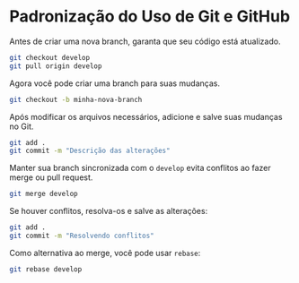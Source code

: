 # Padronização do Uso de Git e GitHub


Antes de criar uma nova branch, garanta que seu código está atualizado.
```sh
git checkout develop
git pull origin develop
```

Agora você pode criar uma branch para suas mudanças.
```sh
git checkout -b minha-nova-branch
```

Após modificar os arquivos necessários, adicione e salve suas mudanças no Git.
```sh
git add .
git commit -m "Descrição das alterações"
```

Manter sua branch sincronizada com o `develop` evita conflitos ao fazer merge ou pull request.
```sh
git merge develop
```
Se houver conflitos, resolva-os e salve as alterações:
```sh
git add .
git commit -m "Resolvendo conflitos"
```
Como alternativa ao merge, você pode usar `rebase`:
```sh
git rebase develop
```

